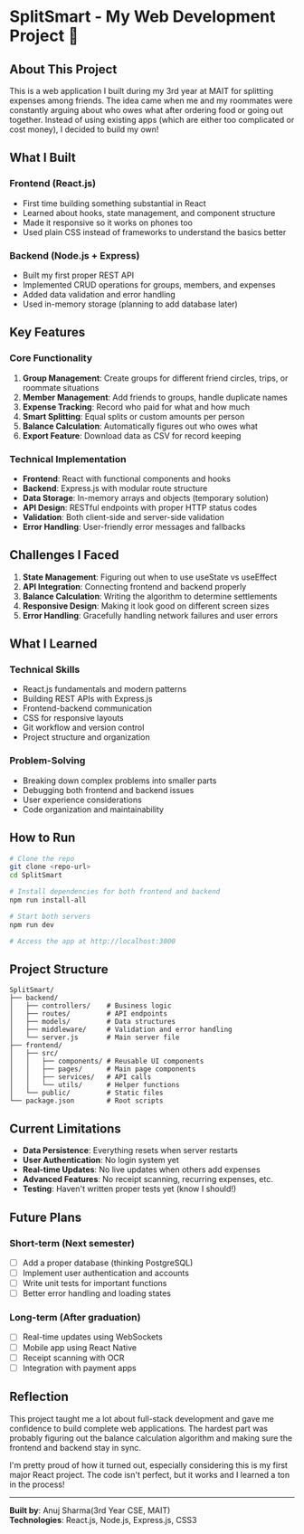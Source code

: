 # SplitSmart - My Web Development Project 🚀

## About This Project

This is a web application I built during my 3rd year at MAIT for splitting expenses among friends. The idea came when me and my roommates were constantly arguing about who owes what after ordering food or going out together. Instead of using existing apps (which are either too complicated or cost money), I decided to build my own!

## What I Built

### Frontend (React.js)
- First time building something substantial in React
- Learned about hooks, state management, and component structure
- Made it responsive so it works on phones too
- Used plain CSS instead of frameworks to understand the basics better

### Backend (Node.js + Express)
- Built my first proper REST API
- Implemented CRUD operations for groups, members, and expenses
- Added data validation and error handling
- Used in-memory storage (planning to add database later)

## Key Features

### Core Functionality
1. **Group Management**: Create groups for different friend circles, trips, or roommate situations
2. **Member Management**: Add friends to groups, handle duplicate names
3. **Expense Tracking**: Record who paid for what and how much
4. **Smart Splitting**: Equal splits or custom amounts per person
5. **Balance Calculation**: Automatically figures out who owes what
6. **Export Feature**: Download data as CSV for record keeping

### Technical Implementation
- **Frontend**: React with functional components and hooks
- **Backend**: Express.js with modular route structure
- **Data Storage**: In-memory arrays and objects (temporary solution)
- **API Design**: RESTful endpoints with proper HTTP status codes
- **Validation**: Both client-side and server-side validation
- **Error Handling**: User-friendly error messages and fallbacks

## Challenges I Faced

1. **State Management**: Figuring out when to use useState vs useEffect
2. **API Integration**: Connecting frontend and backend properly
3. **Balance Calculation**: Writing the algorithm to determine settlements
4. **Responsive Design**: Making it look good on different screen sizes
5. **Error Handling**: Gracefully handling network failures and user errors

## What I Learned

### Technical Skills
- React.js fundamentals and modern patterns
- Building REST APIs with Express.js
- Frontend-backend communication
- CSS for responsive layouts
- Git workflow and version control
- Project structure and organization

### Problem-Solving
- Breaking down complex problems into smaller parts
- Debugging both frontend and backend issues
- User experience considerations
- Code organization and maintainability

## How to Run

```bash
# Clone the repo
git clone <repo-url>
cd SplitSmart

# Install dependencies for both frontend and backend
npm run install-all

# Start both servers
npm run dev

# Access the app at http://localhost:3000
```

## Project Structure

```
SplitSmart/
├── backend/
│   ├── controllers/    # Business logic
│   ├── routes/         # API endpoints
│   ├── models/         # Data structures
│   ├── middleware/     # Validation and error handling
│   └── server.js       # Main server file
├── frontend/
│   ├── src/
│   │   ├── components/ # Reusable UI components
│   │   ├── pages/      # Main page components
│   │   ├── services/   # API calls
│   │   └── utils/      # Helper functions
│   └── public/         # Static files
└── package.json        # Root scripts
```

## Current Limitations

- **Data Persistence**: Everything resets when server restarts
- **User Authentication**: No login system yet
- **Real-time Updates**: No live updates when others add expenses
- **Advanced Features**: No receipt scanning, recurring expenses, etc.
- **Testing**: Haven't written proper tests yet (know I should!)

## Future Plans

### Short-term (Next semester)
- [ ] Add a proper database (thinking PostgreSQL)
- [ ] Implement user authentication and accounts
- [ ] Write unit tests for important functions
- [ ] Better error handling and loading states

### Long-term (After graduation)
- [ ] Real-time updates using WebSockets
- [ ] Mobile app using React Native
- [ ] Receipt scanning with OCR
- [ ] Integration with payment apps

## Reflection

This project taught me a lot about full-stack development and gave me confidence to build complete web applications. The hardest part was probably figuring out the balance calculation algorithm and making sure the frontend and backend stay in sync.

I'm pretty proud of how it turned out, especially considering this is my first major React project. The code isn't perfect, but it works and I learned a ton in the process!

---

**Built by**: Anuj Sharma(3rd Year CSE, MAIT)  
**Technologies**: React.js, Node.js, Express.js, CSS3   
